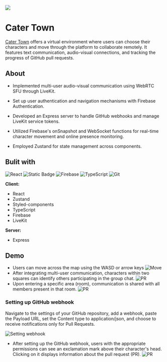 
<p align="center">
  <img src="https://firebasestorage.googleapis.com/v0/b/midterm-48c1c.appspot.com/o/Cater%20Logo.png?alt=media&token=c9634c33-ed4d-41d5-925f-d0c3489e53d0" style="margin: 0 auto; display: block;">
</p>


# Cater Town

[Cater Town](https://catertown.site/) offers a virtual environment where users can choose their characters and move through the platform to collaborate remotely. It features text communication, audio-visual connections, and tracking the progress of GitHub pull requests.
## About
- Implemented multi-user audio-visual communication using WebRTC SFU through LiveKit.

- Set up user authentication and navigation mechanisms with Firebase Authentication.

- Developed an Express server to handle GitHub webhooks and manage LiveKit service tokens.

- Utilized Firebase's onSnapshot and WebSocket functions for real-time character movement and online presence monitoring.

- Employed Zustand for state management across components.


## Bulit with

![React](https://camo.githubusercontent.com/3babc94d778f96441b3a66615fb5ee88c6ed04f174ed49b04df92b071a7d0e80/68747470733a2f2f696d672e736869656c64732e696f2f62616467652f72656163742d2532333230323332612e7376673f7374796c653d666f722d7468652d6261646765266c6f676f3d7265616374266c6f676f436f6c6f723d253233363144414642)
![Static Badge](https://img.shields.io/badge/STYLED--COMPONENTS-ffca28?style=for-the-badge&logo=styledcomponents&logoColor=white&color=%2338b2ac)
![Firebase](https://camo.githubusercontent.com/f34df100c34fada6dbfa7768b87a078ebbeeb932cbba71916f3f9e35e3107156/68747470733a2f2f696d672e736869656c64732e696f2f62616467652f66697265626173652d6666636132383f7374796c653d666f722d7468652d6261646765266c6f676f3d6669726562617365266c6f676f436f6c6f723d626c61636b)
![TypeScript](https://img.shields.io/badge/TYPESCRIPT-ffca28?style=for-the-badge&logo=typescript&logoColor=white&color=%232c8ebb)
![Git](https://camo.githubusercontent.com/3d768e26ac10ba994a60ed19acd487895cc43a9cdd43e9305c2408b93136234d/68747470733a2f2f696d672e736869656c64732e696f2f62616467652f6769742d2532334630353033332e7376673f7374796c653d666f722d7468652d6261646765266c6f676f3d676974266c6f676f436f6c6f723d7768697465)




**Client:**
- React
- Zustand 
- Styled-components
- TypeScript
- Firebase
- LiveKit

**Server:**
- Express


## Demo

- Users can move across the map using the WASD or arrow keys
![Move](/public/tutorial/basic/basic_0.gif)
- After integrating multi-user communication, characters within two squares can identify others participating in the group chat.
![PR](/public/tutorial/communication/communication_1.gif)
- Upon entering a specific area (room), communication is shared with all members present in that room.
![PR](/public/tutorial/communication/communication_3.gif)

### Setting up GitHub webhook
Navigate to the settings of your GitHub repository, add a webhook, paste the Payload URL, set the Content type to application/json, and choose to receive notifications only for Pull Requests.

![Setting webhook](/public/tutorial/permission/permission_3.gif)

- After setting up the GitHub webhook, users with the appropriate permissions can see an exclamation mark above their character's head. Clicking on it displays information about the pull request (PR).
![PR](/public/tutorial/basic/basic_6.gif)